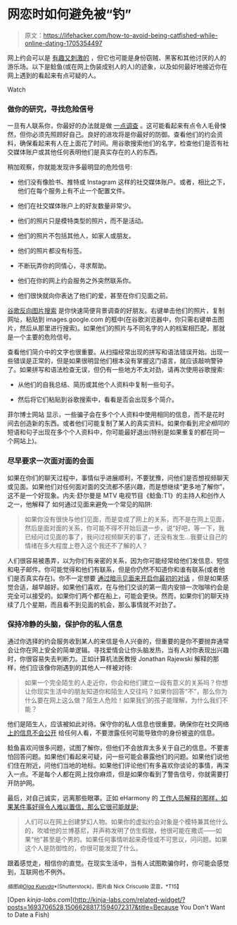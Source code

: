 # 网恋时如何避免被“钓”

> 原文：<https://lifehacker.com/how-to-avoid-being-catfished-while-online-dating-1705354497>

网上约会可以是 [有趣又刺激的](https://lifehacker.com/is-online-dating-worth-it-an-faq-1633598636) ，但它也可能是身份窃贼、黑客和其他讨厌的人的游乐场。以下是鲶鱼(或在网上伪装成别人的人)的迹象，以及如何最好地接近你在网上遇到的看起来有点可疑的人。

Watch

### 做你的研究，寻找危险信号

一旦有人联系你，你最好的办法就是做 [一点调查](https://lifehacker.com/how-to-use-the-internet-to-investigate-your-next-date-5845900) 。这可能看起来有点令人毛骨悚然，但你必须先照顾好自己。良好的进攻将是你最好的防御。查看他们的约会资料，确保看起来有人在上面花了时间。用谷歌搜索他们的名字，检查他们是否有社交媒体账户或其他任何表明他们是真实存在的人的东西。

稍加观察，你就能发现许多最明显的危险信号:

*   他们没有像脸书、推特或 Instagram 这样的社交媒体账户。或者，相比之下，他们在每个服务上有不止一个配置文件。
*   他们在社交媒体账户上的好友数量非常少。

*   他们的照片只是模特类型的照片，而不是活动。

*   他们的照片不包括其他人，如家人或朋友。

*   他们的照片都没有标签。
*   不断玩弄你的同情心，寻求帮助。
*   他们在你的网上约会服务之外突然联系你。

*   他们很快就向你表达了他们的爱，甚至在你们见面之前。

[谷歌反向图片搜索](http://lifehacker.com/avoid-scams-with-a-reverse-image-search-1576543957) 是你快速简便背景调查的好朋友。右键单击他们的照片，复制网址，粘贴到 images.google.com 的框中(在谷歌浏览器中，你只需右键单击图片，然后从那里进行搜索)。如果他们的照片与不同名字的人的档案相匹配，那就是一个主要的危险信号。

查看他们简介中的文字也很重要。从扫描经常出现的拼写和语法错误开始。出现一些错误是正常的，但是如果很明显他们根本没有掌握这门语言，就应该敲响警钟了。如果拼写和语法检查无误，但仍有一些地方不太对劲，请再次使用谷歌搜索:

*   从他们的自我总结、简历或其他个人资料中复制一些句子。

*   然后将它们粘贴到谷歌搜索中，看看是否会出现多个简介。

菲尔博士网站 显示，一些骗子会在多个个人资料中使用相同的信息，而不是花时间去创造新的东西。或者他们可能复制了某人的真实资料。如果你看到*完全相同的*短语和句子出现在多个个人资料中，你可能最好退出(特别是如果重复的都在同一个网站上)。

### 尽早要求一次面对面的会面

如果在你们的聊天过程中，事情似乎进展顺利，不要犹豫，问他们是否想视频聊天或见面。如果他们对任何面对面的交流都不感兴趣，而是想继续“更多地了解你”，这不是一个好现象。内夫·舒尔曼是 MTV 电视节目《鲶鱼:T1》的主持人和创作人之一，他解释了 如何通过见面来避免一个常见的陷阱:

> 如果你没有很快与他们见面，而是变成了网上的关系，而不是在网上见面，然后是面对面的关系，你可能不得不开始后退一步，说“好吧，等一下，我已经问过见面的事了，我问过视频聊天的事了，还没有发生...我要让自己的情绪在多大程度上卷入这个我还不了解的人？

人们很容易被愚弄，以为你们有亲密的关系，因为你可能经常给他们发信息、短信和电子邮件。你可能觉得和他们有联系，但是你仍然不知道你和谁有联系(或者他们是否真实存在)。你不一定想要 [通过暗示见面来开启你最初的对话](https://lifehacker.com/ask-an-expert-all-about-online-dating-etiquette-1326068575) ，但是如果感觉合适，越早越好。如果他们喜欢，在与他们交谈的第一周内安排一次咖啡约会是完全可以接受的。如果你们两个都在船上，可能会更快。然而，如果你们的聊天持续了几个星期，而且看不到见面的机会，那么事情就不对劲了。

### 保持冷静的头脑，保护你的私人信息

通过你选择的约会服务收到某人的来信是令人兴奋的，但重要的是你不要抛弃通常会让你在网上安全的简单逻辑。寻找爱情会让你头脑发热，当有人对你表现出兴趣时，你很容易失去判断力。正如计算机法医教授 Jonathan Rajewski 解释的那样，他们应该像你刚遇到的其他人一样被对待:

> 如果一个完全陌生的人走近你，你会和他们建立一段有意义的关系吗？你想让你现实生活中的朋友知道你和陌生人交往吗？如果你回答“不”，那么你为什么要在网上这么做？陌生人危险！如果我们的孩子能理解，为什么我们不能？

他们是陌生人，应该被如此对待。保守你的私人信息也很重要。确保你在社交网络 [上的信息不会公开](https://lifehacker.com/dont-quit-the-social-networks-you-hate-bend-them-to-yo-1683715538) 给任何人看，不要泄露任何可能导致你的身份被盗的信息。

鲶鱼喜欢问很多问题，试图了解你，但他们不会放弃太多关于自己的信息。不要害怕回答问题。如果他们看起来可疑，问一些可能会暴露他们的问题。如果他们说他们住在附近，问他们当地的地标。如果他们评论他们有多喜欢你谈论的事情，再深入一点。不是每个人都在网上找你麻烦，但是如果你看到了警告信号，你就需要打开防护网。

最后，对自己诚实，远离那些眼罩。正如 eHarmony 的 [工作人员解释的那样，如果某件事好得令人难以置信，那么它很可能就是:](http://www.eharmony.com/dating-advice/using-eharmony/how-to-avoid-being-catfished/#.VVpDbvlVhBc)

> 人们可以在网上创建梦幻人物。如果你的虚拟约会对象是个模特兼其他什么的，吹嘘他的兰博基尼，并声称发明了仿生假肢，他很可能在撒谎——如果“他”甚至是个男的。如果任何事情听起来奇怪或不可思议，问问题。如果这个人是防御性的，你很可能发现了什么。

跟着感觉走，相信你的直觉。在现实生活中，当有人试图欺骗你时，你可能会感觉到，互联网也不例外。

<small>*插图由*</small>[<small>*Olga Kuevda*</small>](http://www.shutterstock.com/pic-248094010/stock-vector-girl-and-cat-watching-on-line-dating-site.html?src=pp-same_artist-248094034-GbXfW9IQoWt8l0dLyZlhJw-1)<small>*(Shutterstock)，图片由 Nick Criscuolo 混音。*T15】</small>

[Open *kinja-labs.com*](http://kinja-labs.com/related-widget/?posts=1693706528,1506628817,1594072317&title=Because You Don't Want to Date a Fish)